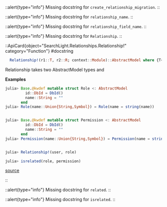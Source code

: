 


::alert{type="info"}Missing docstring for `create_relationship_migration`. ::



::alert{type="info"}Missing docstring for `relationship_name`. ::



::alert{type="info"}Missing docstring for `relationship_field_name`. ::



::alert{type="info"}Missing docstring for `Relationship`. ::


::ApiCard{object="SearchLight.Relationships.Relationship!" category="Function"}
#docstring


```julia
  Relationship!(r1::T, r2::R; context::Module)::AbstractModel where {T<:AbstractModel, R<:AbstractModel}
```

Relationship takes two AbstractModel types and 

**Examples**

```julia
julia> Base.@kwdef mutable struct Role <: AbstractModel
         id::DbId = DbId()
         name::String = ""
       end
julia> Role(name::Union{String,Symbol}) = Role(name = string(name))


julia> Base.@kwdef mutable struct Permission <: AbstractModel
         id::DbId = DbId()
         name::String = ""
       end
julia> Permission(name::Union{String,Symbol}) = Permission(name = string(name))


julia> Relationship!(user, role)

julia> isrelated(role, permission)
```


<a target='_blank' href='https://github.com/GenieFramework/SearchLight.jl/blob/253c0708b400b53469e33ac984a0b386afe486e0/src/Relationships.jl#L46-L71' class='documenter-source'>source</a><br>

::

::alert{type="info"}Missing docstring for `related`. ::



::alert{type="info"}Missing docstring for `isrelated`. ::



